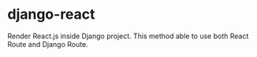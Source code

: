 # django-react

Render React.js inside Django project. This method able to use both React Route and Django Route.
